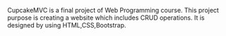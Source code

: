 CupcakeMVC is a final project of Web Programming course. 
This project purpose is creating a website which includes CRUD operations.
It is designed by using HTML,CSS,Bootstrap.

